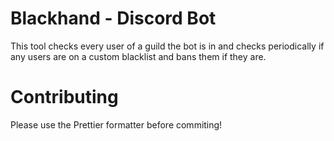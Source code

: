 # Blackhand - Discord Bot
This tool checks every user of a guild the bot is in and checks periodically if any users are on a custom blacklist and bans them if they are.


# Contributing
Please use the Prettier formatter before commiting!